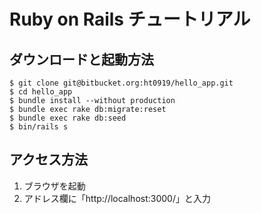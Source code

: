 # Ruby on Rails チュートリアル

##  ダウンロードと起動方法

```
$ git clone git@bitbucket.org:ht0919/hello_app.git
$ cd hello_app
$ bundle install --without production
$ bundle exec rake db:migrate:reset
$ bundle exec rake db:seed
$ bin/rails s
```

## アクセス方法

1. ブラウザを起動
2. アドレス欄に「http://localhost:3000/」と入力
